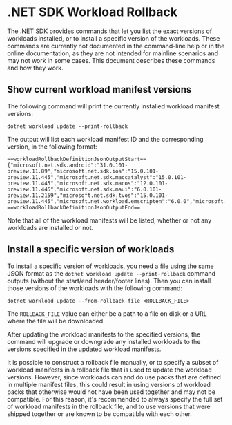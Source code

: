 # .NET SDK Workload Rollback

The .NET SDK provides commands that let you list the exact versions of workloads installed, or to install a specific version of the workloads.  These commands are currently not documented in the command-line help or in the online documentation, as they are not intended for mainline scenarios and may not work in some cases.  This document describes these commands and how they work.

## Show current workload manifest versions

The following command will print the currently installed workload manifest versions:

```
dotnet workload update --print-rollback
```

The output will list each workload manifest ID and the corresponding version, in the following format:

```
==workloadRollbackDefinitionJsonOutputStart==
{"microsoft.net.sdk.android":"31.0.101-preview.11.89","microsoft.net.sdk.ios":"15.0.101-preview.11.445","microsoft.net.sdk.maccatalyst":"15.0.101-preview.11.445","microsoft.net.sdk.macos":"12.0.101-preview.11.445","microsoft.net.sdk.maui":"6.0.101-preview.11.2159","microsoft.net.sdk.tvos":"15.0.101-preview.11.445","microsoft.net.workload.emscripten":"6.0.0","microsoft.net.workload.mono.toolchain":"6.0.0"}
==workloadRollbackDefinitionJsonOutputEnd==
```

Note that all of the workload manifests will be listed, whether or not any workloads are installed or not.

## Install a specific version of workloads

To install a specific version of workloads, you need a file using the same JSON format as the `dotnet workload update --print-rollback` command outputs (without the start/end header/footer lines).  Then you can install those versions of the workloads with the following command:

```
dotnet workload update --from-rollback-file <ROLLBACK_FILE>
```

The `ROLLBACK_FILE` value can either be a path to a file on disk or a URL where the file will be downloaded.

After updating the workload manifests to the specified versions, the command will upgrade or downgrade any installed workloads to the versions specified in the updated workload manifests.

It is possible to construct a rollback file manually, or to specify a subset of workload manifests in a rollback file that is used to update the workload versions.  However, since workloads can and do use packs that are defined in multiple manifest files, this could result in using versions of workload packs that otherwise would not have been used together and may not be compatible.  For this reason, it's recommended to always specify the full set of workload manifests in the rollback file, and to use versions that were shipped together or are known to be compatible with each other.